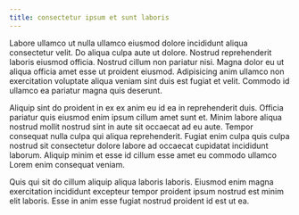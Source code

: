 ```yaml
---
title: consectetur ipsum et sunt laboris
---
```


Labore ullamco ut nulla ullamco eiusmod dolore incididunt aliqua consectetur velit. Do aliqua culpa aute ut dolore. Nostrud reprehenderit laboris eiusmod officia. Nostrud cillum non pariatur nisi. Magna dolor eu ut aliqua officia amet esse ut proident eiusmod. Adipisicing anim ullamco non exercitation voluptate aliqua veniam sint duis est fugiat et velit. Commodo id ullamco ea pariatur magna quis deserunt.

Aliquip sint do proident in ex ex anim eu id ea in reprehenderit duis. Officia pariatur quis eiusmod enim ipsum cillum amet sunt et. Minim labore aliqua nostrud mollit nostrud sint in aute sit occaecat ad eu aute. Tempor consequat nulla culpa qui aliqua reprehenderit. Fugiat enim culpa quis culpa nostrud sit consectetur dolore labore ad occaecat cupidatat incididunt laborum. Aliquip minim et esse id cillum esse amet eu commodo ullamco Lorem enim consequat veniam.

Quis qui sit do cillum aliquip aliqua laboris laboris. Eiusmod enim magna exercitation incididunt excepteur tempor proident ipsum nostrud est minim elit laboris. Esse in anim esse fugiat nostrud proident id est ut ea.